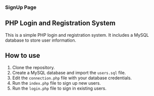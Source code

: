 ### SignUp Page
## PHP Login and Registration System

This is a simple PHP login and registration system. It includes a MySQL database to store user information.

## How to use

1. Clone the repository.
2. Create a MySQL database and import the `users.sql` file.
3. Edit the `connection.php` file with your database credentials.
4. Run the `index.php` file to sign up new users.
5. Run the `login.php` file to sign in existing users.
